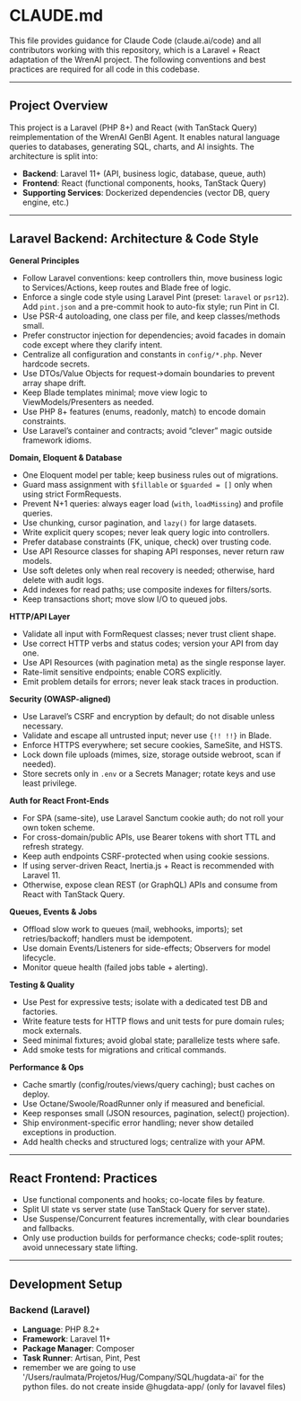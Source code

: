 # CLAUDE.md

This file provides guidance for Claude Code (claude.ai/code) and all contributors working with this repository, which is a Laravel + React adaptation of the WrenAI project. The following conventions and best practices are required for all code in this codebase.

---

## Project Overview

This project is a Laravel (PHP 8+) and React (with TanStack Query) reimplementation of the WrenAI GenBI Agent. It enables natural language queries to databases, generating SQL, charts, and AI insights. The architecture is split into:

- **Backend**: Laravel 11+ (API, business logic, database, queue, auth)
- **Frontend**: React (functional components, hooks, TanStack Query)
- **Supporting Services**: Dockerized dependencies (vector DB, query engine, etc.)

---

## Laravel Backend: Architecture & Code Style

**General Principles**
- Follow Laravel conventions: keep controllers thin, move business logic to Services/Actions, keep routes and Blade free of logic.
- Enforce a single code style using Laravel Pint (preset: `laravel` or `psr12`). Add `pint.json` and a pre-commit hook to auto-fix style; run Pint in CI.
- Use PSR-4 autoloading, one class per file, and keep classes/methods small.
- Prefer constructor injection for dependencies; avoid facades in domain code except where they clarify intent.
- Centralize all configuration and constants in `config/*.php`. Never hardcode secrets.
- Use DTOs/Value Objects for request→domain boundaries to prevent array shape drift.
- Keep Blade templates minimal; move view logic to ViewModels/Presenters as needed.
- Use PHP 8+ features (enums, readonly, match) to encode domain constraints.
- Use Laravel’s container and contracts; avoid “clever” magic outside framework idioms.

**Domain, Eloquent & Database**
- One Eloquent model per table; keep business rules out of migrations.
- Guard mass assignment with `$fillable` or `$guarded = []` only when using strict FormRequests.
- Prevent N+1 queries: always eager load (`with`, `loadMissing`) and profile queries.
- Use chunking, cursor pagination, and `lazy()` for large datasets.
- Write explicit query scopes; never leak query logic into controllers.
- Prefer database constraints (FK, unique, check) over trusting code.
- Use API Resource classes for shaping API responses, never return raw models.
- Use soft deletes only when real recovery is needed; otherwise, hard delete with audit logs.
- Add indexes for read paths; use composite indexes for filters/sorts.
- Keep transactions short; move slow I/O to queued jobs.

**HTTP/API Layer**
- Validate all input with FormRequest classes; never trust client shape.
- Use correct HTTP verbs and status codes; version your API from day one.
- Use API Resources (with pagination meta) as the single response layer.
- Rate-limit sensitive endpoints; enable CORS explicitly.
- Emit problem details for errors; never leak stack traces in production.

**Security (OWASP-aligned)**
- Use Laravel’s CSRF and encryption by default; do not disable unless necessary.
- Validate and escape all untrusted input; never use `{!! !!}` in Blade.
- Enforce HTTPS everywhere; set secure cookies, SameSite, and HSTS.
- Lock down file uploads (mimes, size, storage outside webroot, scan if needed).
- Store secrets only in `.env` or a Secrets Manager; rotate keys and use least privilege.

**Auth for React Front-Ends**
- For SPA (same-site), use Laravel Sanctum cookie auth; do not roll your own token scheme.
- For cross-domain/public APIs, use Bearer tokens with short TTL and refresh strategy.
- Keep auth endpoints CSRF-protected when using cookie sessions.
- If using server-driven React, Inertia.js + React is recommended with Laravel 11.
- Otherwise, expose clean REST (or GraphQL) APIs and consume from React with TanStack Query.

**Queues, Events & Jobs**
- Offload slow work to queues (mail, webhooks, imports); set retries/backoff; handlers must be idempotent.
- Use domain Events/Listeners for side-effects; Observers for model lifecycle.
- Monitor queue health (failed jobs table + alerting).

**Testing & Quality**
- Use Pest for expressive tests; isolate with a dedicated test DB and factories.
- Write feature tests for HTTP flows and unit tests for pure domain rules; mock externals.
- Seed minimal fixtures; avoid global state; parallelize tests where safe.
- Add smoke tests for migrations and critical commands.

**Performance & Ops**
- Cache smartly (config/routes/views/query caching); bust caches on deploy.
- Use Octane/Swoole/RoadRunner only if measured and beneficial.
- Keep responses small (JSON resources, pagination, select() projection).
- Ship environment-specific error handling; never show detailed exceptions in production.
- Add health checks and structured logs; centralize with your APM.

---

## React Frontend: Practices

- Use functional components and hooks; co-locate files by feature.
- Split UI state vs server state (use TanStack Query for server state).
- Use Suspense/Concurrent features incrementally, with clear boundaries and fallbacks.
- Only use production builds for performance checks; code-split routes; avoid unnecessary state lifting.

---

## Development Setup

### Backend (Laravel)
- **Language**: PHP 8.2+
- **Framework**: Laravel 11+
- **Package Manager**: Composer
- **Task Runner**: Artisan, Pint, Pest
- remember we are going to use '/Users/raulmata/Projetos/Hug/Company/SQL/hugdata-ai' for the python files. do not create inside @hugdata-app/ (only for lavavel files)